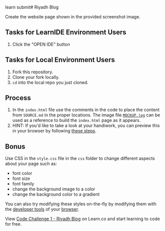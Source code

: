 learn submit# Riyadh Blog

Create the website page shown in the provided screenshot image.

## Tasks for LearnIDE Environment Users

1. Click the "OPEN IDE" button

## Tasks for Local Environment Users

1. Fork this repository.
2. Clone your fork locally.
3. `cd` into the local repo you just cloned.

## Process 

1. In the `index.html` file use the comments in the code to place the content from `SOURCE.md` in the proper locations. The image file [`MOCKUP.jpg`](https://s3.amazonaws.com/learn-verified/RIYADH-MOCKUP.jpg) can be used as a reference to build the `index.html` page as it appears.
2. HINT: If you'd like to take a look at your handiwork, you can preview this in your browser by following [these steps](http://help.learn.co/the-learn-ide/common-ide-questions/viewing-html-pages-in-the-learn-ide).

## Bonus
Use CSS in the `style.css` file in the `css` folder to change different aspects about your page such as:
* font color
* font size
* font family
* change the background image to a color
* change the background color to a gradient

You can also try modifying these styles on-the-fly by modifying them with the [developer tools](https://www.youtube.com/watch?v=q3mWDijP_8w) of your [browser](http://www.sitepoint.com/edit-source-files-in-chrome/).

<p data-visibility='hidden'>View <a href='https://learn.co/lessons/fe-riyadh-blog' title='Code Challenge 1 - Riyadh Blog'>Code Challenge 1 - Riyadh Blog</a> on Learn.co and start learning to code for free.</p>
